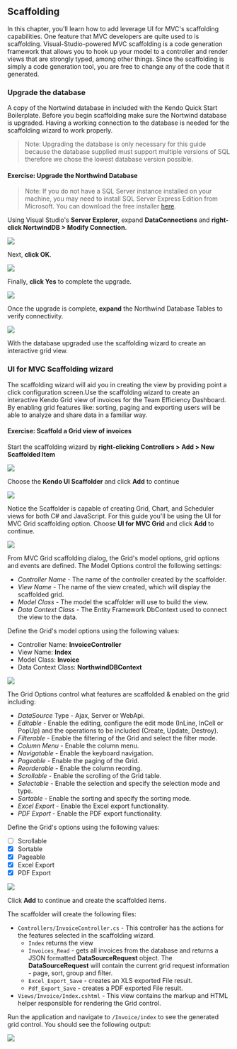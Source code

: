 ## Scaffolding

In this chapter, you'll learn how to add leverage UI for MVC's scaffolding capabilities. One feature that MVC developers are quite used to is scaffolding. Visual-Studio-powered MVC scaffolding is a code generation framework that allows you to hook up your model to a controller and render views that are strongly typed, among other things. Since the scaffolding is simply a code generation tool, you are free to change any of the code that it generated.

### Upgrade the database

A copy of the Nortwind database in included with the Kendo Quick Start Boilerplate. Before you begin scaffolding make sure the Nortwind database is upgraded.  Having a working connection to the database is needed for the scaffolding wizard to work properly.

> Note: Upgrading the database is only necessary for this guide because the database supplied must support multiple versions of SQL therefore we chose the lowest database version possible.

<h4 class="exercise-start">
    <b>Exercise</b>: Upgrade the Northwind Database
</h4>

> Note: If you do not have a SQL Server instance installed on your machine, you may need to install SQL Server Express Edition from Microsoft. You can download the free installer [here](http://www.microsoft.com/en-us/server-cloud/products/sql-server-editions/sql-server-express.aspx).

Using Visual Studio's **Server Explorer**, expand **DataConnections** and **right-click NortwindDB > Modify Connection**.

![](images/chapter3/upgrade-db-1.jpg)

Next, **click OK**.

![](images/chapter3/upgrade-db-2.jpg)

Finally, **click Yes** to complete the upgrade.

![](images/chapter3/upgrade-db-3.jpg)

Once the upgrade is complete, **expand** the Northwind Database Tables to verify connectivity.

![](images/chapter3/upgrade-db-4.jpg)

<div class="exercise-end"></div>

With the database upgraded use the scaffolding wizard to create an interactive grid view. 

### UI for MVC Scaffolding wizard

The scaffolding wizard will aid you in creating the view by providing point a click configuration screen.Use the scaffolding wizard to create an interactive Kendo Grid view of invoices for the Team Efficiency Dashboard. By enabling grid features like: sorting, paging and exporting users will be able to analyze and share data in a familiar way.

<h4 class="exercise-start">
    <b>Exercise</b>: Scaffold a Grid view of invoices
</h4>

Start the scaffolding wizard by **right-clicking Controllers > Add > New Scaffolded Item**

![](images/chapter3/scaffold-1.jpg)

Choose the **Kendo UI Scaffolder** and click **Add** to continue

![](images/chapter3/scaffold-2.jpg)

Notice the Scaffolder is capable of creating Grid, Chart, and Scheduler views for both C# and JavaScript. For this guide you'll be using the UI for MVC Grid scaffolding option. Choose **UI for MVC Grid** and click **Add** to continue.

![](images/chapter3/scaffold-3.jpg)

From MVC Grid scaffolding dialog, the Grid's model options, grid options and events are defined. The Model Options control the following settings:

- *Controller Name* - The name of the controller created by the scaffolder.
- *View Name* - The name of the view created, which will display the scaffolded grid.
- *Model Class* - The model the scaffolder will use to build the view.
- *Data Context Class* - The Entity Framework DbContext used to connect the view to the data.

Define the Grid's model options using the following values:

- Controller Name: **InvoiceController**
- View Name: **Index**
- Model Class: **Invoice**
- Data Context Class: **NorthwindDBContext**

![](images/chapter3/scaffold-4.jpg)

The Grid Options control what features are scaffolded & enabled on the grid including:

- *DataSource* Type - Ajax, Server or WebApi.
- *Editable* - Enable the editing, configure the edit mode (InLine, InCell or PopUp) and the operations to be included (Create, Update, Destroy).
- *Filterable* - Enable the filtering of the Grid and select the filter mode.
- *Column Menu* - Enable the column menu.
- *Navigatable* - Enable the keyboard navigation.
- *Pageable* - Enable the paging of the Grid.
- *Reorderable* - Enable the column reording.
- *Scrollable* - Enable the scrolling of the Grid table.
- *Selectable* - Enable the selection and specify the selection mode and type.
- *Sortable* - Enable the sorting and specify the sorting mode.
- *Excel Export* - Enable the Excel export functionality.
- *PDF Export* - Enable the PDF export functionality.

Define the Grid's options using the following values:

- [ ] Scrollable
- [x] Sortable
- [x] Pageable
- [x] Excel Export
- [x] PDF Export

![](images/chapter3/scaffold-5.jpg)

Click **Add** to continue and create the scaffolded items.

The scaffolder will create the following files:

- `Controllers/InvoiceController.cs` - This controller has the actions for the features selected in the scaffolding wizard.
    - `Index` returns the view
    - `Invoices_Read` - gets all invoices from the database and returns a JSON formatted **DataSourceRequest** object. The **DataSourceRequest** will contain the current grid request information - page, sort, group and filter.
    - `Excel_Export_Save` - creates an XLS exported File result.
    - `Pdf_Export_Save` - creates a PDF exported File result.
- `Views/Invoice/Index.cshtml` - This view contains the markup and HTML helper responsible for rendering the Grid control.

Run the application and navigate to `/Invoice/index` to see the generated grid control. You should see the following output:

![](images/chapter3/invoices-grid.jpg)

<div class="exercise-end"></div>